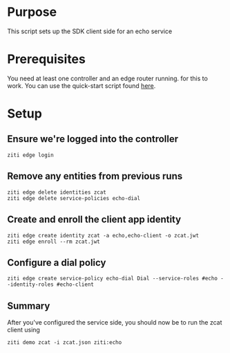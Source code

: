 # Purpose

This script sets up the SDK client side for an echo service

# Prerequisites

You need at least one controller and an edge router running. for this to work. You can use the
quick-start script found [here](https://ztna-core/ztna/tree/release-next/quickstart).

# Setup

## Ensure we're logged into the controller

```action:ziti-login allowRetry=true
ziti edge login
```

<!--action:keep-session-alive interval=1m quiet=false-->

## Remove any entities from previous runs

```action:ziti
ziti edge delete identities zcat 
ziti edge delete service-policies echo-dial
```

## Create and enroll the client app identity

```action:ziti
ziti edge create identity zcat -a echo,echo-client -o zcat.jwt
ziti edge enroll --rm zcat.jwt
```

## Configure a dial policy

```action:ziti
ziti edge create service-policy echo-dial Dial --service-roles #echo --identity-roles #echo-client
```

## Summary

After you've configured the service side, you should now be to run the zcat client using

```
ziti demo zcat -i zcat.json ziti:echo
```
